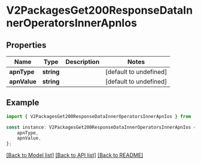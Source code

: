 # V2PackagesGet200ResponseDataInnerOperatorsInnerApnIos


## Properties

Name | Type | Description | Notes
------------ | ------------- | ------------- | -------------
**apnType** | **string** |  | [default to undefined]
**apnValue** | **string** |  | [default to undefined]

## Example

```typescript
import { V2PackagesGet200ResponseDataInnerOperatorsInnerApnIos } from '@airhalo/client';

const instance: V2PackagesGet200ResponseDataInnerOperatorsInnerApnIos = {
    apnType,
    apnValue,
};
```

[[Back to Model list]](../README.md#documentation-for-models) [[Back to API list]](../README.md#documentation-for-api-endpoints) [[Back to README]](../README.md)
